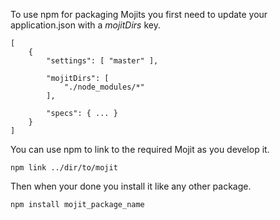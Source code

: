 To use npm for packaging Mojits you first need to update your application.json with a *mojitDirs* key.

    [
        {
            "settings": [ "master" ],

            "mojitDirs": [
                "./node_modules/*"
            ],

            "specs": { ... }
        }
    ]

You can use npm to link to the required Mojit as you develop it.

    npm link ../dir/to/mojit

Then when your done you install it like any other package.

    npm install mojit_package_name

